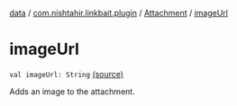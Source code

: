 [data](../../index.md) / [com.nishtahir.linkbait.plugin](../index.md) / [Attachment](index.md) / [imageUrl](.)


# imageUrl

`val imageUrl: String` [(source)](https://gitlab.com/nishtahir/linkbait/tree/master/linkbait-plugin-api/src/main/kotlin//com/nishtahir/linkbait/plugin/Attachment.kt#L42)

Adds an image to the attachment.



